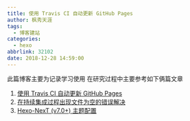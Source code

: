 ```yaml
---
title: 使用 Travis CI 自动更新 GitHub Pages
author: 枫秀天涯
tags:
  - 博客建站
categories:
  - hexo
abbrlink: 32102
date: 2018-12-28 14:59:00
---
```

此篇博客主要为记录学习使用
在研究过程中主要参考如下俩篇文章
1. [使用 Travis CI 自动更新 GitHub Pages](https://notes.iissnan.com/2016/publishing-github-pages-with-travis-ci/)
2. [在持续集成过程出现文件为空的错误解决](http://yeziahehe.com/2015/12/13/use_Travis_CI_auto_build_Hexo_static_blog/)
3. [Hexo-NexT (v7.0+) 主题配置](https://tding.top/archives/42c38b10.html)